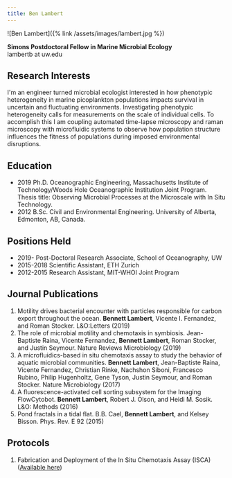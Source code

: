 ```yaml
---
title: Ben Lambert
---
```

![Ben Lambert]({% link /assets/images/lambert.jpg %})

**Simons Postdoctoral Fellow in Marine Microbial Ecology**  
lambertb at uw.edu

## Research Interests
I'm an engineer turned microbial ecologist interested in how phenotypic heterogeneity in marine picoplankton populations impacts survival in uncertain and fluctuating environments. Investigating phenotypic heterogeneity calls for measurements on the scale of individual cells. To accomplish this I am coupling automated time-lapse microscopy and raman microscopy with microfluidic systems to observe how population structure influences the fitness of populations during imposed environmental disruptions.    

## Education
* 2019	  Ph.D. Oceanographic Engineering, Massachusetts Institute of Technology/Woods Hole Oceanographic Institution Joint Program. 
Thesis title: Observing Microbial Processes at the Microscale with In Situ Technology.
* 2012		B.Sc. Civil and Environmental Engineering. University of Alberta, Edmonton, AB, Canada.

## Positions Held
* 2019-               Post-Doctoral Research Associate, School of Oceanography, UW
* 2015-2018	      Scientific Assistant, ETH Zurich
* 2012-2015	      Research Assistant, MIT-WHOI Joint Program

## Journal Publications
1. Motility drives bacterial encounter with particles responsible for carbon export throughout the ocean. **Bennett Lambert**, Vicente I. Fernandez, and Roman Stocker. L&O:Letters (2019)
1. The role of microbial motility and chemotaxis in symbiosis. Jean-Baptiste Raina, Vicente Fernandez, **Bennett Lambert**, Roman Stocker, and Justin Seymour. Nature Reviews Microbiology (2019)
1. A microfluidics-based  in situ chemotaxis assay to study the behavior of aquatic microbial communities. **Bennett Lambert**, Jean-Baptiste Raina, Vicente Fernandez, Christian Rinke, Nachshon Siboni, Francesco Rubino, Philip Hugenholtz, Gene Tyson, Justin Seymour, and Roman Stocker. Nature Microbiology (2017)
1. A fluorescence-activated cell sorting subsystem for the Imaging FlowCytobot. **Bennett Lambert**, Robert J. Olson, and Heidi M. Sosik. L&O: Methods (2016) 
1. Pond fractals in a tidal flat.  B.B. Cael, **Bennett Lambert**, and Kelsey Bisson. Phys. Rev. E 92 (2015)

## Protocols
1. Fabrication and Deployment of the In Situ Chemotaxis Assay (ISCA) ([Available here](https://www.protocols.io/view/fabrication-and-deployment-of-the-in-situ-chemotax-kztcx6n))
